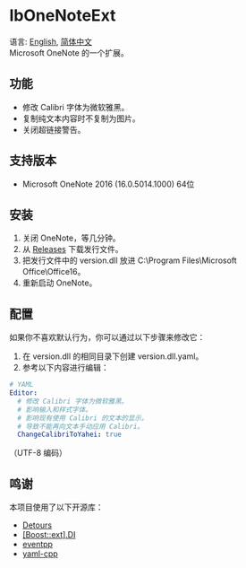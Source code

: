 ﻿# IbOneNoteExt
语言: [English](README.md), [简体中文](README.zh-Hans)  
Microsoft OneNote 的一个扩展。

## 功能
* 修改 Calibri 字体为微软雅黑。
* 复制纯文本内容时不复制为图片。
* 关闭超链接警告。

## 支持版本
* Microsoft OneNote 2016 (16.0.5014.1000) 64位

## 安装
1. 关闭 OneNote，等几分钟。
1. 从 [Releases](../../releases) 下载发行文件。
1. 把发行文件中的 version.dll 放进 C:\Program Files\Microsoft Office\Office16。
1. 重新启动 OneNote。

## 配置
如果你不喜欢默认行为，你可以通过以下步骤来修改它：
1. 在 version.dll 的相同目录下创建 version.dll.yaml。
1. 参考以下内容进行编辑：
```yaml
# YAML
Editor:
  # 修改 Calibri 字体为微软雅黑。
  # 影响输入和样式字体。
  # 影响现有使用 Calibri 的文本的显示。
  # 导致不能再向文本手动应用 Calibri。
  ChangeCalibriToYahei: true
```
（UTF-8 编码）

## 鸣谢
本项目使用了以下开源库：

* [Detours](https://github.com/microsoft/detours)
* [[Boost::ext].DI](https://github.com/boost-ext/di)
* [eventpp](https://github.com/wqking/eventpp)
* [yaml-cpp](https://github.com/jbeder/yaml-cpp)